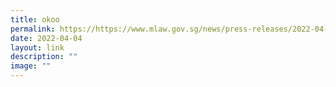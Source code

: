 ```yaml
---
title: okoo
permalink: https://https://www.mlaw.gov.sg/news/press-releases/2022-04-04-enhancing-access-to-justice-with-the-establishment-of-a-public-defenders-office-and-expansion-of-coverage-for-criminal-legal-aid/
date: 2022-04-04
layout: link
description: ""
image: ""
---
```


